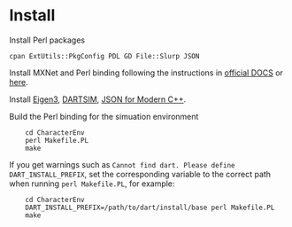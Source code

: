 # Install

Install Perl packages
```
cpan ExtUtils::PkgConfig PDL GD File::Slurp JSON
```

Install MXNet and Perl binding following the instructions in [official DOCS](https://mxnet.apache.org/versions/1.5.0/install/) or [here](https://github.com/kevinxie4c/mxnet/blob/master/INSTALL.md).

Install [Eigen3](https://eigen.tuxfamily.org/index.php?title=Main_Page), [DARTSIM](https://dartsim.github.io/), [JSON for Modern C++](https://github.com/nlohmann/json).

Build the Perl binding for the simuation environment
```
    cd CharacterEnv
    perl Makefile.PL
    make
```
If you get warnings such as `Cannot find dart. Please define DART_INSTALL_PREFIX`, set the corresponding variable to the correct path when running `perl Makefile.PL`, for example:
```
    cd CharacterEnv
    DART_INSTALL_PREFIX=/path/to/dart/install/base perl Makefile.PL
    make
```
